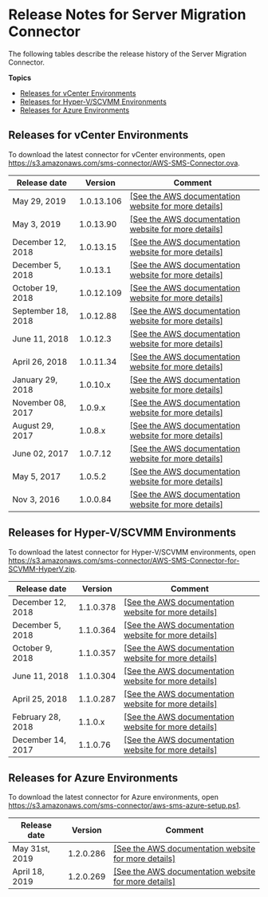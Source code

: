 # Release Notes for Server Migration Connector<a name="release-notes"></a>

The following tables describe the release history of the Server Migration Connector\.

**Topics**
+ [Releases for vCenter Environments](#vmware-releases)
+ [Releases for Hyper\-V/SCVMM Environments](#hyper-v-releases)
+ [Releases for Azure Environments](#azure-releases)

## Releases for vCenter Environments<a name="vmware-releases"></a>

To download the latest connector for vCenter environments, open [https://s3\.amazonaws\.com/sms\-connector/AWS\-SMS\-Connector\.ova](https://s3.amazonaws.com/sms-connector/AWS-SMS-Connector.ova)\.


| Release date | Version | Comment | 
| --- | --- | --- | 
| May 29, 2019 | 1\.0\.13\.106 |  [\[See the AWS documentation website for more details\]](http://docs.aws.amazon.com/server-migration-service/latest/userguide/release-notes.html)  | 
| May 3, 2019 | 1\.0\.13\.90 |  [\[See the AWS documentation website for more details\]](http://docs.aws.amazon.com/server-migration-service/latest/userguide/release-notes.html)  | 
| December 12, 2018 | 1\.0\.13\.15 |  [\[See the AWS documentation website for more details\]](http://docs.aws.amazon.com/server-migration-service/latest/userguide/release-notes.html)  | 
| December 5, 2018 | 1\.0\.13\.1 |  [\[See the AWS documentation website for more details\]](http://docs.aws.amazon.com/server-migration-service/latest/userguide/release-notes.html)  | 
| October 19, 2018 | 1\.0\.12\.109 |  [\[See the AWS documentation website for more details\]](http://docs.aws.amazon.com/server-migration-service/latest/userguide/release-notes.html)  | 
|  September 18, 2018  | 1\.0\.12\.88 |  [\[See the AWS documentation website for more details\]](http://docs.aws.amazon.com/server-migration-service/latest/userguide/release-notes.html)  | 
|  June 11, 2018  | 1\.0\.12\.3 |  [\[See the AWS documentation website for more details\]](http://docs.aws.amazon.com/server-migration-service/latest/userguide/release-notes.html)  | 
|  April 26, 2018  | 1\.0\.11\.34 |  [\[See the AWS documentation website for more details\]](http://docs.aws.amazon.com/server-migration-service/latest/userguide/release-notes.html)  | 
|  January 29, 2018  | 1\.0\.10\.x |  [\[See the AWS documentation website for more details\]](http://docs.aws.amazon.com/server-migration-service/latest/userguide/release-notes.html)  | 
|  November 08, 2017  | 1\.0\.9\.x |  [\[See the AWS documentation website for more details\]](http://docs.aws.amazon.com/server-migration-service/latest/userguide/release-notes.html)  | 
|  August 29, 2017  | 1\.0\.8\.x |  [\[See the AWS documentation website for more details\]](http://docs.aws.amazon.com/server-migration-service/latest/userguide/release-notes.html)  | 
|  June 02, 2017  | 1\.0\.7\.12 |  [\[See the AWS documentation website for more details\]](http://docs.aws.amazon.com/server-migration-service/latest/userguide/release-notes.html)  | 
|  May 5, 2017  | 1\.0\.5\.2 |  [\[See the AWS documentation website for more details\]](http://docs.aws.amazon.com/server-migration-service/latest/userguide/release-notes.html)  | 
| Nov 3, 2016 | 1\.0\.0\.84 |  [\[See the AWS documentation website for more details\]](http://docs.aws.amazon.com/server-migration-service/latest/userguide/release-notes.html)  | 

## Releases for Hyper\-V/SCVMM Environments<a name="hyper-v-releases"></a>

To download the latest connector for Hyper\-V/SCVMM environments, open [https://s3\.amazonaws\.com/sms\-connector/AWS\-SMS\-Connector\-for\-SCVMM\-HyperV\.zip](https://s3.amazonaws.com/sms-connector/AWS-SMS-Connector-for-SCVMM-HyperV.zip)\.


| Release date | Version | Comment | 
| --- | --- | --- | 
| December 12, 2018 | 1\.1\.0\.378 |  [\[See the AWS documentation website for more details\]](http://docs.aws.amazon.com/server-migration-service/latest/userguide/release-notes.html)  | 
| December 5, 2018 | 1\.1\.0\.364 |  [\[See the AWS documentation website for more details\]](http://docs.aws.amazon.com/server-migration-service/latest/userguide/release-notes.html)  | 
| October 9, 2018 | 1\.1\.0\.357 |  [\[See the AWS documentation website for more details\]](http://docs.aws.amazon.com/server-migration-service/latest/userguide/release-notes.html)  | 
|  June 11, 2018  | 1\.1\.0\.304 |  [\[See the AWS documentation website for more details\]](http://docs.aws.amazon.com/server-migration-service/latest/userguide/release-notes.html)  | 
|  April 25, 2018  | 1\.1\.0\.287 |  [\[See the AWS documentation website for more details\]](http://docs.aws.amazon.com/server-migration-service/latest/userguide/release-notes.html)  | 
|  February 28, 2018  | 1\.1\.0\.x |  [\[See the AWS documentation website for more details\]](http://docs.aws.amazon.com/server-migration-service/latest/userguide/release-notes.html)  | 
|  December 14, 2017  | 1\.1\.0\.76 |  [\[See the AWS documentation website for more details\]](http://docs.aws.amazon.com/server-migration-service/latest/userguide/release-notes.html)  | 

## Releases for Azure Environments<a name="azure-releases"></a>

To download the latest connector for Azure environments, open [https://s3\.amazonaws\.com/sms\-connector/aws\-sms\-azure\-setup\.ps1](https://s3.amazonaws.com/sms-connector/aws-sms-azure-setup.ps1)\.


| Release date | Version | Comment | 
| --- | --- | --- | 
| May 31st, 2019 | 1\.2\.0\.286 |  [\[See the AWS documentation website for more details\]](http://docs.aws.amazon.com/server-migration-service/latest/userguide/release-notes.html)  | 
| April 18, 2019 | 1\.2\.0\.269 |  [\[See the AWS documentation website for more details\]](http://docs.aws.amazon.com/server-migration-service/latest/userguide/release-notes.html)  | 